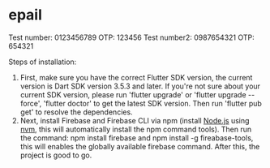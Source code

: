 # epail

Test number: 0123456789 OTP: 123456
Test number2: 0987654321 OTP: 654321

Steps of installation: 
1. First, make sure you have the correct Flutter SDK version, the current version is Dart SDK version 3.5.3 and later. If you're not sure about your current SDK version, please run 'flutter upgrade' or 'flutter upgrade --force', 'flutter doctor' to get the latest SDK version. Then run 'flutter pub get' to resolve the dependencies.
2. Next, install Firebase and Firebase CLI via npm (install [Node.js](https://nodejs.org/en) using [nvm](https://github.com/nvm-sh/nvm/blob/master/README.md), this will automatically install the npm command tools). Then run the command: npm install firebase and npm install -g fireabase-tools, this will enables the globally available firebase command. After this, the project is good to go.